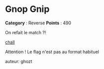 # Gnop Gnip

**Category** : Reverse
**Points** : 490

On refait le match ?!

[chall](http://10.22.148.10/~hsr224/ghozt/pingpong.zip)

Attention ! Le flag n'est pas au format habituel 

auteur: ghozt



